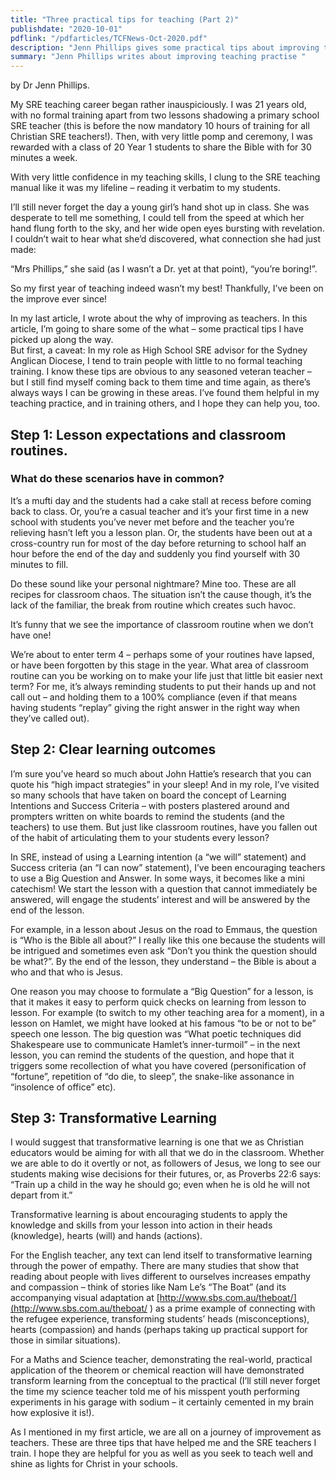 ```yaml
---
title: "Three practical tips for teaching (Part 2)"
publishdate: "2020-10-01"
pdflink: "/pdfarticles/TCFNews-Oct-2020.pdf"
description: "Jenn Phillips gives some practical tips about improving teaching practise"
summary: "Jenn Phillips writes about improving teaching practise " 
---
```

by Dr Jenn Phillips. 

My SRE teaching career began rather inauspiciously. I was 21 years old, with no formal training apart from two lessons shadowing a primary school SRE teacher (this is before the now mandatory 10 hours of training for all Christian SRE teachers!). Then, with very little pomp and ceremony, I was rewarded with a class of 20 Year 1 students to share the Bible with for 30 minutes a week. 

With very little confidence in my teaching skills, I clung to the SRE teaching manual like it was my lifeline – reading it verbatim to my students. 

I’ll still never forget the day a young girl’s hand shot up in class. She was desperate to tell me something, I could tell from the speed at which her hand flung forth to the sky, and her wide open eyes bursting with revelation. I couldn’t wait to hear what she’d discovered, what connection she had just made: 

“Mrs Phillips,” she said (as I wasn’t a Dr. yet at that point), “you’re boring!”. 

So my first year of teaching indeed wasn’t my best! Thankfully, I’ve been on the improve ever since! 

In my last article, I wrote about the why of improving as teachers. In this article, I’m going to share some of the what – some practical tips I have picked up along the way.  
But first, a caveat: In my role as High School SRE advisor for the Sydney Anglican Diocese, I tend to train people with little to no formal teaching training. I know these tips are obvious to any seasoned veteran teacher – but I still find myself coming back to them time and time again, as there’s always ways I can be growing in these areas. I’ve found them helpful in my teaching practice, and in training others, and I hope they can help you, too. 

## Step 1: Lesson expectations and classroom routines. 
### What do these scenarios have in common? 
 
It’s a mufti day and the students had a cake stall at recess before coming back to class. Or, you’re a casual teacher and it’s your first time in a new school with students you’ve never met before and the teacher you’re relieving hasn’t left you a lesson plan. Or, the students have been out at a cross-country run for most of the day before returning to school half an hour before the end of the day and suddenly you find yourself with 30 minutes to fill. 

Do these sound like your personal nightmare? Mine too. These are all recipes for classroom chaos. The situation isn’t the cause though, it’s the lack of the familiar, the break from routine which creates such havoc.  

It’s funny that we see the importance of classroom routine when we don’t have one! 

We’re about to enter term 4 – perhaps some of your routines have lapsed, or have been forgotten by this stage in the year. What area of classroom routine can you be working on to make your life just that little bit easier next term? For me, it’s always reminding students to put their hands up and not call out – and holding them to a 100% compliance (even if that means having students “replay” giving the right answer in the right way when they’ve called out). 

## Step 2: Clear learning outcomes  

I’m sure you’ve heard so much about John Hattie’s research that you can quote his “high impact strategies” in your sleep! And in my role, I’ve visited so many schools that have taken on board the concept of Learning Intentions and Success Criteria – with posters plastered around and prompters written on white boards to remind the students (and the teachers) to use them. 
But just like classroom routines, have you fallen out of the habit of articulating them to your students every lesson? 

In SRE, instead of using a Learning intention (a “we will” statement) and Success criteria 
(an “I can now” statement), I’ve been encouraging teachers to use a Big Question and Answer. In some ways, it becomes like a mini catechism! We start the lesson with a question that cannot immediately be answered, will engage the students’ interest and will be answered by the end of the lesson. 

For example, in a lesson about Jesus on the road to Emmaus, the question is “Who is the Bible all about?” I really like this one because the students will be intrigued and sometimes even ask “Don’t you think the question should be what?”. By the end of the lesson, they understand – the Bible is about a who and that who is Jesus. 

One reason you may choose to formulate a “Big Question” for a lesson, is that it makes it easy to perform quick checks on learning from lesson to lesson. For example (to switch to my other teaching area for a moment), in a lesson on Hamlet, we might have looked at his famous “to be or not to be” speech one lesson. The big question was “What poetic techniques did Shakespeare use to communicate Hamlet’s inner-turmoil” – in the next lesson, you can remind the students of the question, and hope that it triggers some recollection of what you have covered (personification of “fortune”, repetition of “do die, to sleep”, the snake-like assonance in “insolence of office” etc). 

## Step 3: Transformative Learning 

I would suggest that transformative learning is one that we as Christian educators would be aiming for with all that we do in the classroom. Whether we are able to do it overtly or not, as followers of Jesus, we long to see our students making wise decisions for their futures, or, as Proverbs 22:6 says: “Train up a child in the way he should go; even when he is old he will not depart from it.” 

Transformative learning is about encouraging students to apply the knowledge and skills from your lesson into action in their heads (knowledge), hearts (will) and hands (actions). 

For the English teacher, any text can lend itself to transformative learning through the power of empathy. There are many studies that show that reading about people with lives different to ourselves increases empathy and compassion – think of stories like Nam Le’s “The Boat” (and its accompanying visual adaptation at [http://www.sbs.com.au/theboat/](http://www.sbs.com.au/theboat/ ) as a prime example of connecting with the refugee experience, transforming students’ heads (misconceptions), hearts (compassion) and hands (perhaps taking up practical support for those in similar situations). 

For a Maths and Science teacher, demonstrating the real-world, practical application of the theorem or chemical reaction will have demonstrated transform learning from the conceptual to the practical (I’ll still never forget the time my science teacher told me of his misspent youth performing experiments in his garage with sodium – it certainly cemented in my brain how explosive it is!). 

As I mentioned in my first article, we are all on a journey of improvement as teachers. These are three tips that have helped me and the SRE teachers I train. I hope they are helpful for you as well as you seek to teach well and shine as lights for Christ in your schools. 

